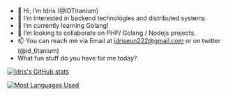 - 👋 Hi, I’m Idris (@IDTitanium)
- 👀 I’m interested in backend technologies and distributed systems
- 🌱 I’m currently learning Golang!
- 💞️ I’m looking to collaborate on PHP/ Golang / Nodejs projects.
- 📫 You can reach me via Email at idriseun222@gmail.com or on twitter (@id_titanium)
- What fun stuff do you have for me today?


[![Idris's GitHub stats](https://github-readme-stats.vercel.app/api?username=IDTitanium&count_private=true&show_icons=true&theme=radical)](https://github.com/IDTitanium/github-readme-stats)

[![Most Languages Used](https://github-readme-stats.vercel.app/api/top-langs/?username=IDTitanium&layout=compact&count_private=true&show_icons=true&theme=radical)](https://github.com/IDTitanium/github-readme-stats)

<!---
IDTitanium/IDTitanium is a ✨ special ✨ repository because its `README.md` (this file) appears on your GitHub profile.
You can click the Preview link to take a look at your changes.
--->
